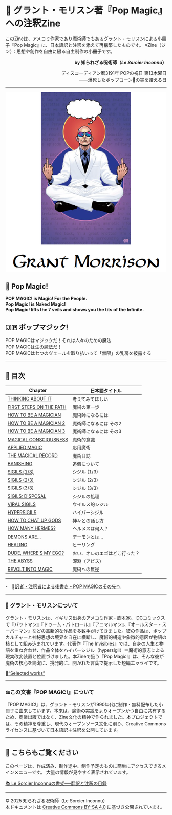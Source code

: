 # 🐌 グラント・モリスン著『Pop Magic』への注釈Zine

このZineは、アメコミ作家であり魔術師でもあるグラント・モリスンによる小冊子『Pop Magic』に、日本語訳と注釈を添えて再構築したものです。
※Zine（ジン）：思想や創作を自由に綴る自主制作の小冊子です。

<div align="right">

**by 知られざる呪術師（*Le Sorcier Inconnu*）**  

ディスコーディアン暦3191年 POPの祝日 第13木曜日  
――爆死したポップコーン🌽の実を讃える日  

</div>

---
<div align="center">
 <img src="Grant_Morrison.png" width="500">
</div>

## 🧛 Pop Magic!

**POP MAGIC! is Magic! For the People.**  
**Pop Magic! is Naked Magic!**  
**Pop Magic! lifts the 7 veils and shows you the tits of the Infinite.**

## 🇯🇵 ポップマジック!

POP MAGICはマジックだ！それは人々のための魔法  
POP MAGICは生の魔法だ！  
POP MAGICは七つのヴェールを取り払いって「無限」の乳房を披露する

---

## 🧛 目次

| Chapter | 日本語タイトル |
|---|---|
| [THINKING ABOUT IT](pop_magic_annotation_01.md) | 考えてみてほしい |
| [FIRST STEPS ON THE PATH](pop_magic_annotation_02.md) | 魔術の第一歩 |
| [HOW TO BE A MAGICIAN](pop_magic_annotation_03.md) | 魔術師になるには |
| [HOW TO BE A MAGICIAN 2](pop_magic_annotation_04.md) | 魔術師になるには その2 |
| [HOW TO BE A MAGICIAN 3](pop_magic_annotation_05.md) | 魔術師になるには その3 |
| [MAGICAL CONSCIOUSNESS](pop_magic_annotation_06.md) | 魔術的意識 |
| [APPLIED MAGIC](pop_magic_annotation_07.md) | 応用魔術 |
| [THE MAGICAL RECORD](pop_magic_annotation_08.md) | 魔術日誌 |
| [BANISHING](pop_magic_annotation_09.md) | 追儺について |
| [SIGILS (1/3)](pop_magic_annotation_10-1.md) | シジル (1/3) |
| [SIGILS (2/3)](pop_magic_annotation_10-2.md) | シジル (2/3) |
| [SIGILS (3/3)](pop_magic_annotation_10-3.md) | シジル (3/3) |
| [SIGILS: DISPOSAL](pop_magic_annotation_11.md) | シジルの処理 |
| [VIRAL SIGILS](pop_magic_annotation_12.md) | ウイルス的シジル |
| [HYPERSIGILS](pop_magic_annotation_13.md) | ハイパーシジル |
| [HOW TO CHAT UP GODS](pop_magic_annotation_14.md) | 神々との話し方 |
| [HOW MANY HERMES?](pop_magic_annotation_15.md) | ヘルメスは何人？ |
| [DEMONS ARE…](pop_magic_annotation_16.md) | デーモンとは… |
| [HEALING](pop_magic_annotation_17.md) | ヒーリング |
| [DUDE, WHERE'S MY EGO?](pop_magic_annotation_18.md) | おい、オレのエゴはどこ行った？ |
| [THE ABYSS](pop_magic_annotation_19.md) | 深淵（アビス） |
| [REVOLT INTO MAGIC](pop_magic_annotation_20.md) | 魔術への反逆 |

---

-　🐌[訳者・注釈者による後書き - POP MAGICのその先へ](afterword.md)

---

### 🐌 グラント・モリスンについて

グラント・モリスンは、イギリス出身のアメコミ作家・脚本家。
DCコミックスで『バットマン』『ドゥーム・パトロール』『アニマルマン』、『オールスター・スーパーマン』などの革新的な作品を多数手がけてきました。彼の作品は、ポップカルチャーと神秘思想の境界を自在に横断し、魔術的構造や象徴的意図が物語の核として組み込まれています。代表作『The Invisibles』では、自身の人生と物語を重ね合わせ、作品全体をハイパーシジル（hypersigil）＝魔術的意志による現実改変装置と位置づけました。本Zineで扱う『Pop Magic!』は、そんな彼が魔術の核心を簡潔に、挑発的に、開かれた言葉で提示した短編エッセイです。

🧛[“Selected works”](https://www.grantmorrison.com/gmselects)

---

### ⚖️この文書『POP MAGIC!』について

『POP MAGIC!』は、グラント・モリスンが1990年代に制作・無料配布した小冊子に由来しています。本来は、魔術の実践をよりオープンかつ自由に共有するため、商業出版ではなく、Zine文化の精神で作られました。本プロジェクトでは、その精神を尊重し、現代のオープンソース文化に則り、Creative Commonsライセンスに基づいて日本語訳＋注釈を公開しています。

---
## 🐌 こちらもご覧ください

このページは、作成済み、制作途中、制作予定のものに簡単にアクセスできるメインメニューです。
大量の情報が見やすく表示されています。

[📚 Le Sorcier Inconnuの書架──翻訳と注釈の目録](https://github.com/ravensgate-tux/sorcier_catalogue/blob/main/README.md)

---

© 2025 知られざる呪術師（Le Sorcier Inconnu）  
本ドキュメントは [Creative Commons BY-SA 4.0](https://creativecommons.org/licenses/by-sa/4.0/deed.ja) に基づき公開されています。
